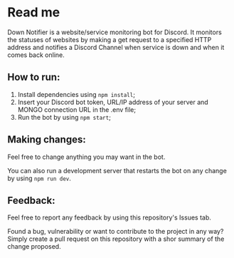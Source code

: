 # Read me

Down Notifier is a website/service monitoring bot for Discord. It monitors the
statuses of websites by making a get request to a specified HTTP address and
notifies a Discord Channel when service is down and when it comes back online.

## How to run:

1. Install dependencies using `npm install`;
2. Insert your Discord bot token, URL/IP address of your server and MONGO connection URL
in the .env file;
3. Run the bot by using `npm start`;

## Making changes:

Feel free to change anything you may want in the bot. 

You can also run a development server that restarts the bot on any change by
using `npm run dev`.

## Feedback:

Feel free to report any feedback by using this repository's Issues tab.

Found a bug, vulnerability or want to contribute to the project in any way?
Simply create a pull request on this repository with a shor summary of the change
proposed.
